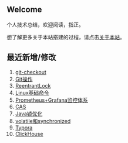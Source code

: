 ## Welcome

个人技术总结，欢迎阅读，指正。

想了解更多关于本站搭建的过程，请点击[关于本站](AboutMe.md)。

## 最近新增/修改
1. [git-checkout](工具/Git/git-checkout.md)
2. [Git操作](工具/Git/Git操作.md)
3. [ReentrantLock](JavaSE/多线程/ReentrantLock.md)
4. [Linux基础命令](运维/Linux/Linux基础命令.md)
5. [Prometheus+Grafana监控体系](运维/Prometheus+Grafana监控体系.md)
6. [CAS](JavaSE/多线程/CAS.md)
7. [Java锁优化](JavaSE/多线程/Java锁优化.md)
8. [volatile和synchronized](JavaSE/多线程/volatile和synchronized.md)
9. [Typora](工具/Mac/Typora.md)
10. [ClickHouse](数据库/ClickHouse/ClickHouse.md)


